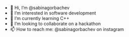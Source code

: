 - 👋 Hi, I’m @sabinagorbachev
- 👀 I’m interested in software development
- 🌱 I’m currently learning C++
- 💞️ I’m looking to collaborate on a hackathon
- 📫 How to reach me: @sabinagorbachev on instagram

<!---
sabinagorbachev/sabinagorbachev is a ✨ special ✨ repository because its `README.md` (this file) appears on your GitHub profile.
You can click the Preview link to take a look at your changes.
--->
